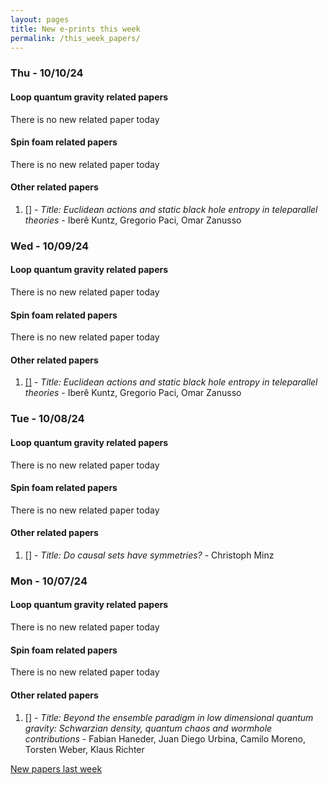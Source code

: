 ```yaml
---
layout: pages
title: New e-prints this week
permalink: /this_week_papers/
---
```




### Thu - 10/10/24

#### Loop quantum gravity related papers

There is no new related paper today 

#### Spin foam related papers

There is no new related paper today 



#### Other related papers

1. [[]](https://arxiv.org/abs/) - *Title:
          Euclidean actions and static black hole entropy in teleparallel theories* - Iberê Kuntz, Gregorio Paci, Omar Zanusso



### Wed - 10/09/24

#### Loop quantum gravity related papers

There is no new related paper today 

#### Spin foam related papers

There is no new related paper today 



#### Other related papers

1. [[]](https://arxiv.org/abs/) - *Title:
          Euclidean actions and static black hole entropy in teleparallel theories* - Iberê Kuntz, Gregorio Paci, Omar Zanusso



### Tue - 10/08/24

#### Loop quantum gravity related papers

There is no new related paper today 

#### Spin foam related papers

There is no new related paper today 



#### Other related papers

1. [[]](https://arxiv.org/abs/) - *Title:
          Do causal sets have symmetries?* - Christoph Minz



### Mon - 10/07/24

#### Loop quantum gravity related papers

There is no new related paper today 

#### Spin foam related papers

There is no new related paper today 



#### Other related papers

1. [[]](https://arxiv.org/abs/) - *Title:
          Beyond the ensemble paradigm in low dimensional quantum gravity: Schwarzian density, quantum chaos and wormhole contributions* - Fabian Haneder, Juan Diego Urbina, Camilo Moreno, Torsten Weber, Klaus Richter






[New papers last week]({{site.url}}/archived/weekly/pre-prints/2024/10/07/archived_weekly_papers.html)